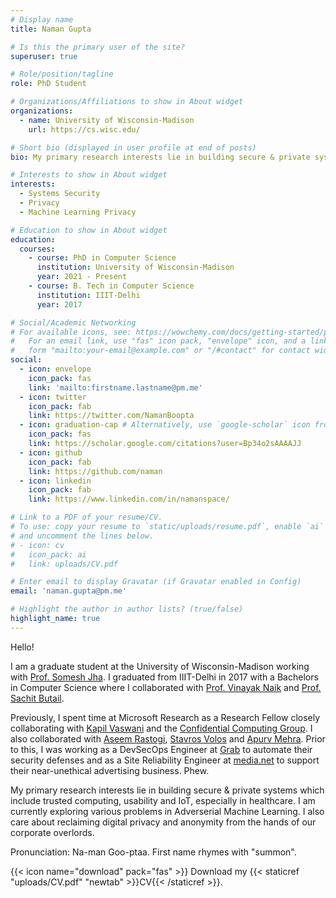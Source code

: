 ```yaml
---
# Display name
title: Naman Gupta

# Is this the primary user of the site?
superuser: true

# Role/position/tagline
role: PhD Student

# Organizations/Affiliations to show in About widget
organizations:
  - name: University of Wisconsin-Madison
    url: https://cs.wisc.edu/

# Short bio (displayed in user profile at end of posts)
bio: My primary research interests lie in building secure & private systems which include trusted computing, usability and IoT, especially in healthcare. I am currently exploring various problems in Adverserial Machine Learning. I also care about reclaiming digital privacy and anonymity from the hands of our corporate overlords.

# Interests to show in About widget
interests:
  - Systems Security
  - Privacy
  - Machine Learning Privacy

# Education to show in About widget
education:
  courses:
    - course: PhD in Computer Science
      institution: University of Wisconsin-Madison
      year: 2021 - Present
    - course: B. Tech in Computer Science
      institution: IIIT-Delhi
      year: 2017

# Social/Academic Networking
# For available icons, see: https://wowchemy.com/docs/getting-started/page-builder/#icons
#   For an email link, use "fas" icon pack, "envelope" icon, and a link in the
#   form "mailto:your-email@example.com" or "/#contact" for contact widget.
social:
  - icon: envelope
    icon_pack: fas
    link: 'mailto:firstname.lastname@pm.me'
  - icon: twitter
    icon_pack: fab
    link: https://twitter.com/NamanBoopta
  - icon: graduation-cap # Alternatively, use `google-scholar` icon from `ai` icon pack
    icon_pack: fas
    link: https://scholar.google.com/citations?user=Bp34o2sAAAAJJ
  - icon: github
    icon_pack: fab
    link: https://github.com/naman
  - icon: linkedin
    icon_pack: fab
    link: https://www.linkedin.com/in/namanspace/

# Link to a PDF of your resume/CV.
# To use: copy your resume to `static/uploads/resume.pdf`, enable `ai` icons in `params.toml`,
# and uncomment the lines below.
# - icon: cv
#   icon_pack: ai
#   link: uploads/CV.pdf

# Enter email to display Gravatar (if Gravatar enabled in Config)
email: 'naman.gupta@pm.me'

# Highlight the author in author lists? (true/false)
highlight_name: true
---
```


Hello! <br/>

I am a graduate student at the University of Wisconsin-Madison working with <a target="_blank" href="pages.cs.wisc.edu/~jha/"> Prof. Somesh Jha</a>. I graduated from IIIT-Delhi in 2017 with a Bachelors in Computer Science where I collaborated with <a target="_blank" href="http://vinayaknaik.info/">Prof. Vinayak Naik</a> and <a target="_blank" href="https://www.niu.edu/ceet/about/faculty-and-instructors/butail-sachit.shtml">Prof. Sachit Butail</a>.

Previously, I spent time at Microsoft Research as a Research Fellow closely collaborating with <a target="_blank" href="https://www.microsoft.com/en-us/research/people/kapilv/">Kapil Vaswani</a> and the <a target="_blank" href="https://www.microsoft.com/en-us/research/theme/confidential-computing/">Confidential Computing Group</a>. I also collaborated with <a target="_blank" href="https://www.microsoft.com/en-us/research/people/aseemr/">Aseem Rastogi</a>, <a target="_blank" href="https://www.microsoft.com/en-us/research/people/svolos/">Stavros Volos</a> and <a target="_blank" href="https://www.microsoft.com/en-us/research/people/apmehra/">Apurv Mehra</a>. Prior to this, I was working as a DevSecOps Engineer at <a target="_blank"  href="https://grab.com">Grab</a> to automate their security defenses and as a Site Reliability Engineer at <a target="_blank" href="https://media.net">media.net</a> to support their near-unethical advertising business. Phew.

My primary research interests lie in building secure & private systems which include trusted computing, usability and IoT, especially in healthcare. I am currently exploring various problems in Adverserial Machine Learning. I also care about reclaiming digital privacy and anonymity from the hands of our corporate overlords.

Pronunciation: Na-man Goo-ptaa. First name rhymes with "summon".

{{< icon name="download" pack="fas" >}} Download my {{< staticref "uploads/CV.pdf" "newtab" >}}CV{{< /staticref >}}.
